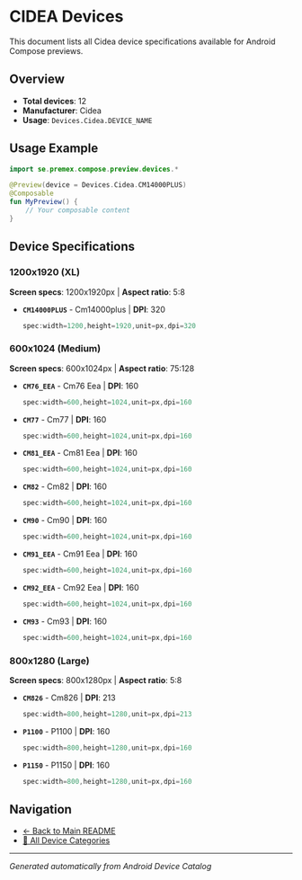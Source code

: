 # CIDEA Devices

This document lists all Cidea device specifications available for Android Compose previews.

## Overview

- **Total devices**: 12
- **Manufacturer**: Cidea
- **Usage**: `Devices.Cidea.DEVICE_NAME`

## Usage Example

```kotlin
import se.premex.compose.preview.devices.*

@Preview(device = Devices.Cidea.CM14000PLUS)
@Composable
fun MyPreview() {
    // Your composable content
}
```

## Device Specifications

### 1200x1920 (XL)

**Screen specs**: 1200x1920px | **Aspect ratio**: 5:8

- **`CM14000PLUS`** - Cm14000plus | **DPI**: 320
  ```kotlin
  spec:width=1200,height=1920,unit=px,dpi=320
  ```

### 600x1024 (Medium)

**Screen specs**: 600x1024px | **Aspect ratio**: 75:128

- **`CM76_EEA`** - Cm76 Eea | **DPI**: 160
  ```kotlin
  spec:width=600,height=1024,unit=px,dpi=160
  ```

- **`CM77`** - Cm77 | **DPI**: 160
  ```kotlin
  spec:width=600,height=1024,unit=px,dpi=160
  ```

- **`CM81_EEA`** - Cm81 Eea | **DPI**: 160
  ```kotlin
  spec:width=600,height=1024,unit=px,dpi=160
  ```

- **`CM82`** - Cm82 | **DPI**: 160
  ```kotlin
  spec:width=600,height=1024,unit=px,dpi=160
  ```

- **`CM90`** - Cm90 | **DPI**: 160
  ```kotlin
  spec:width=600,height=1024,unit=px,dpi=160
  ```

- **`CM91_EEA`** - Cm91 Eea | **DPI**: 160
  ```kotlin
  spec:width=600,height=1024,unit=px,dpi=160
  ```

- **`CM92_EEA`** - Cm92 Eea | **DPI**: 160
  ```kotlin
  spec:width=600,height=1024,unit=px,dpi=160
  ```

- **`CM93`** - Cm93 | **DPI**: 160
  ```kotlin
  spec:width=600,height=1024,unit=px,dpi=160
  ```

### 800x1280 (Large)

**Screen specs**: 800x1280px | **Aspect ratio**: 5:8

- **`CM826`** - Cm826 | **DPI**: 213
  ```kotlin
  spec:width=800,height=1280,unit=px,dpi=213
  ```

- **`P1100`** - P1100 | **DPI**: 160
  ```kotlin
  spec:width=800,height=1280,unit=px,dpi=160
  ```

- **`P1150`** - P1150 | **DPI**: 160
  ```kotlin
  spec:width=800,height=1280,unit=px,dpi=160
  ```

## Navigation

- [← Back to Main README](../../README.md)
- [📱 All Device Categories](../README.md)

---
*Generated automatically from Android Device Catalog*
